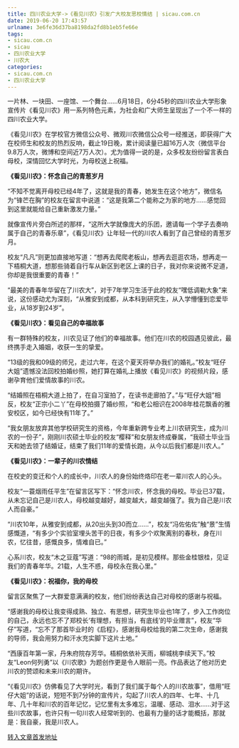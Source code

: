 ```yaml
---
title: 四川农业大学->《看见川农》引发广大校友思校情结 | sicau.com.cn
date: 2019-06-20 17:43:57
urlname: 3e6fe36d37ba8198da2fd8b1eb5fe66e
tags: 
- sicau.com.cn
- sicau
- 四川农业大学
- 川农大
categories:
- sicau.com.cn
- 四川农业大学
---
```



一片林、一块田、一座馆、一个舞台……6月18日，6分45秒的四川农业大学形象宣传片《看见川农》用一系列特色元素，为社会和广大师生呈现出了一个不一样的四川农业大学。

《看见川农》在学校官方微信公众号、微观川农微信公众号一经推送，即获得广大在校师生和校友的热烈反响，截止19日晚，累计阅读量已超16万人次（微信平台9.8万人次，微博和空间近7万人次）。尤为值得一说的是，众多校友纷纷留言表白母校，深情回忆大学时光，为母校送上祝福。

**《看见川农》：怀念自己的青葱岁月**

“不知不觉离开母校已经4年了，这就是我的青春，她发生在这个地方”，微信名为“锋芒在胸”的校友在留言中说道：“这是我第二个能称之为家的地方……感觉回到这里就能给自己重新激发力量。”

就像宣传片旁白所述的那样，“这所大学就像庞大的乐团，邀请每一个学子去奏响属于自己的青春乐章”，《看见川农》让年轻一代的川农人看到了自己曾经的青葱岁月。

校友“凡凡”则更加直接地写道：“想再去爬爬老板山，想再去逛逛农场，想再走一下梧桐大道，想那些骑着自行车从新区到老区上课的日子，我对你来说微不足道，你却是我很重要的青春！”

“最美的青春年华留在了川农大”，对于7年学习生活于此的校友“嘿低调勒大象”来说，这份感动尤为深刻，“从雅安到成都，从本科到研究生，从入学懵懂到恋爱毕业，从18岁到24岁”。

**《看见川农》：看见自己的幸福故事**

有一群特殊的校友，川农见证了他们的幸福故事。他们在川农的校园遇见彼此，最终携手走入婚姻，收获一生的挚爱。

“13级的我和09级的师兄，走过六年，在这个夏天将举办我们的婚礼。”校友“旺仔大姐”遗憾没法回校拍婚纱照，她打算在婚礼上播放《看见川农》的视频片段，感谢孕育他们爱情故事的川农。

“结婚照在梧桐大道上拍了，在自习室拍了，在读书走廊拍了。”与“旺仔大姐”相反，校友“正宗小二丫”在母校拍摄了婚纱照，“和老公相识在2008年桂花飘香的雅安校区，如今已经快有11年了。”

“我女朋友放弃其他学校研究生的资格，今年重新跨专业考上川农研究生，成为川农的一份子”，刚刚川农硕士毕业的校友“樱释”和女朋友终成眷属，“我硕士毕业当天和她去领了结婚证，结束了我们11年的爱情长跑，从今以后我们都是川农人。”

**《看见川农》：一辈子的川农情结**

在校史的变迁和个人的成长中，川农人的身份始终烙印在老一辈川农人的心头。

校友“一蓑烟雨任平生”在留言区写下：“怀念川农，怀念我的母校。毕业已37载，从未忘记自己是川农人，母校越变越好，越变越大，越变越强了。我为自己是川农人而自豪。”

“川农10年，从雅安到成都，从20出头到30而立……”，校友“冯佐佑佐”触“景”生情感慨道，“有多少个实验室埋头苦干的日夜，有多少个欢聚离别的春秋，身在川农，忆往昔，感慨良多，情难自已。”

心系川农，校友“木之豆蔻”写道：“98的雨城，是初见模样。那些金桂银桂，见证我们的青春年华。21载，人生不惑，母校永在我心里。”

**《看见川农》：祝福你，我的母校**

留言区聚焦了一大群爱意满满的校友，他们纷纷表达自己对母校的感谢与祝福。

“感谢我的母校让我变得成熟、独立、有思想，研究生毕业也1年了，步入工作岗位的自己，永远也忘不了郑校长‘有理想，有担当，有底线’的毕业赠言”，校友“华仔”写道，“忘不了那首毕业时的《启程》，感谢我母校给我的第二次生命，感谢我的导师，我会用努力和汗水充实脚下这片土地。”

“西康百年第一家，丹朱府院存芳华。梧桐依依补天雨，柳城桃李续天下。”校友“Leon何列勇”以《川农歌》为题创作更是令人眼前一亮。作品表达了他对历史川农的赞颂和未来川农的期许。

“《看见川农》仿佛看见了大学时光，看到了我们属于每个人的川农故事”，借用“旺仔大姐”的话说，短短不到7分钟的宣传片，勾起了川农人的四年、七年、十几年、几十年和川农的百年记忆，记忆里有太多难忘，温暖、感动、泪水……对于这些川农故事，也许只有一句川农人经常听到的、也最有力量的话才能概括，那就是：我自豪，我是川农人。





[转入文章首发地址](https://news.sicau.edu.cn/info/1078/52209.htm)